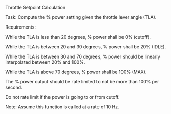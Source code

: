 Throttle Setpoint Calculation

Task: Compute the % power setting given the throttle lever angle (TLA).

Requirements:

While the TLA is less than 20 degrees, % power shall be 0% (cutoff).

While the TLA is between 20 and 30 degrees, % power shall be 20% (IDLE).

While the TLA is between 30 and 70 degrees, % power should be linearly interpolated between 20% and 100%.

While the TLA is above 70 degrees, % power shall be 100% (MAX).

The % power output should be rate limited to not be more than 100% per second.

Do not rate limit if the power is going to or from cutoff.

Note: Assume this function is called at a rate of 10 Hz.


